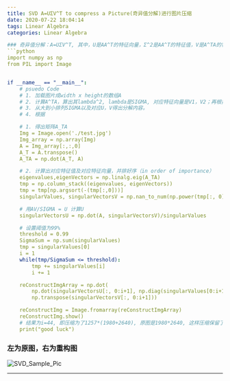 ```yaml
---
title: SVD A=UΣV^T to compress a Picture(奇异值分解)进行图片压缩
date: 2020-07-22 18:04:14
tags: Linear Algebra
categories: Linear Algebra

### 奇异值分解：A=UΣV^T, 其中，U是AA^T的特征向量，Σ^2是AA^T的特征值，V是A^TA的特征向量，目的即将图片weights x heights分解为矩阵表达，这样存储时仅仅存储矩阵表达即可，从而达到压缩的效果。代码如下：
```python
import numpy as np
from PIL import Image


if __name__ == "__main__":
    # psuedo Code
    # 1. 加载图片成width x height的数组A
    # 2. 计算A^TA，算出其lambda^2, lambda是SIGMA, 对应特征向量是V1，V2；再根据(1):解AA^T的eigen vector作为U；（2）或者解AV/SIGMA得出U。
    # 3. 从大到小排列SIGMA以及对应U，V得出分解内容。
    # 4. 根据

    # 1. 得出矩阵A_TA
    Img = Image.open('./test.jpg')
    Img_array = np.array(Img)
    A = Img_array[:,:,0]
    A_T = A.transpose()
    A_TA = np.dot(A_T, A)

    # 2. 计算出对应特征值及对应特征向量，并排好序（in order of importance）
    eigenvalues,eigenVectors = np.linalg.eig(A_TA)
    tmp = np.column_stack((eigenvalues, eigenVectors))
    tmp = tmp[np.argsort(-(tmp[:,0]))]
    singularValues, singularVectorsV = np.nan_to_num(np.power(tmp[:, 0], 0.5)), tmp[:, 1:]

    # 用AV/SIGMA = U 计算U
    singularVectorsU = np.dot(A, singularVectorsV)/singularValues

    # 设置阈值为99%
    threshold = 0.99
    SigmaSum = np.sum(singularValues)
    tmp = singularValues[0]
    i = 1
    while(tmp/SigmaSum <= threshold):
        tmp += singularValues[i]
        i += 1

    reConstructImgArray = np.dot(
        np.dot(singularVectorsU[:, 0:i+1], np.diag(singularValues[0:i+1])), 
        np.transpose(singularVectorsV[:, 0:i+1]))

    reConstructImg = Image.fromarray(reConstructImgArray)
    reConstructImg.show()
    # 结果为i=44, 即压缩为了1257*(1980+2640), 原图是1980*2640, 这样压缩保留了99%的信息
    print("good luck")

```
### 左为原图，右为重构图
![SVD_Sample_Pic](src "SVD_Sample_Pic")

---
```


